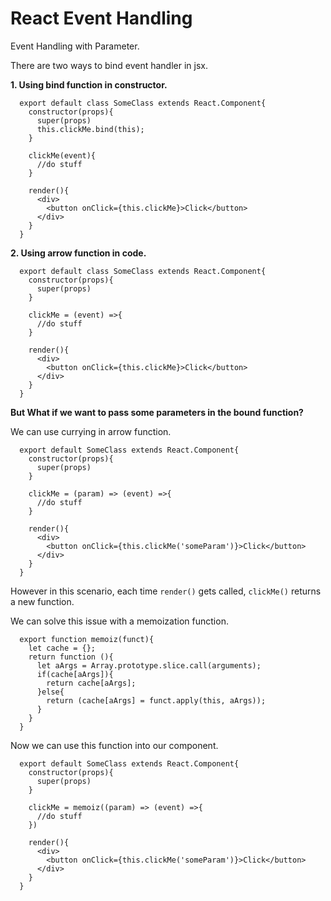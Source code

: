 # React Event Handling
Event Handling with Parameter.

There are two ways to bind event handler in jsx. 

**1. Using bind function in constructor.**
```
  export default class SomeClass extends React.Component{
    constructor(props){
      super(props)
      this.clickMe.bind(this); 
    }

    clickMe(event){
      //do stuff
    }

    render(){
      <div>
        <button onClick={this.clickMe}>Click</button>
      </div>
    }
  }
```
   
**2. Using arrow function in code.**
```
  export default class SomeClass extends React.Component{
    constructor(props){
      super(props)
    }
      
    clickMe = (event) =>{
      //do stuff
    }
      
    render(){
      <div>
        <button onClick={this.clickMe}>Click</button>
      </div>
    }
  }
```
  
**But What if we want to pass some parameters in the bound function?**
  
We can use currying in arrow function.
  
```
  export default SomeClass extends React.Component{
    constructor(props){
      super(props)
    }

    clickMe = (param) => (event) =>{
      //do stuff
    }

    render(){
      <div>
        <button onClick={this.clickMe('someParam')}>Click</button>
      </div>
    }
  }
```
However in this scenario, each time ```render()``` gets called, ```clickMe()``` returns a new function.

We can solve this issue with a memoization function.

```
  export function memoiz(funct){
    let cache = {};
    return function (){
      let aArgs = Array.prototype.slice.call(arguments);
      if(cache[aArgs]){
        return cache[aArgs];
      }else{
        return (cache[aArgs] = funct.apply(this, aArgs));
      }
    }
  }
```
Now we can use this function into our component.

```
  export default SomeClass extends React.Component{
    constructor(props){
      super(props)
    }

    clickMe = memoiz((param) => (event) =>{
      //do stuff
    })

    render(){
      <div>
        <button onClick={this.clickMe('someParam')}>Click</button>
      </div>
    }
  }
```
